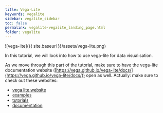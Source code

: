 ```yaml
---
title: Vega-Lite
keywords: vegalite
sidebar: vegalite_sidebar
toc: false
permalink: vegalite-vegalite_landing_page.html
folder: vegalite
---
```

![vega-lite]({{ site.baseurl }}/assets/vega-lite.png)

In this tutorial, we will look into how to use vega-lite for data visualisation.

As we move through this part of the tutorial, make sure to have the vega-lite documentation website ([https://vega.github.io/vega-lite/docs/](https://vega.github.io/vega-lite/docs/)) open as well. Actually: make sure to check out these websites:

- [vega lite website](https://vega.github.io/vega-lite/)
- [examples](https://vega.github.io/vega-lite/examples/)
- [tutorials](https://vega.github.io/vega-lite/tutorials/getting_started.html)
- [documentation](https://vega.github.io/vega-lite/docs/)
